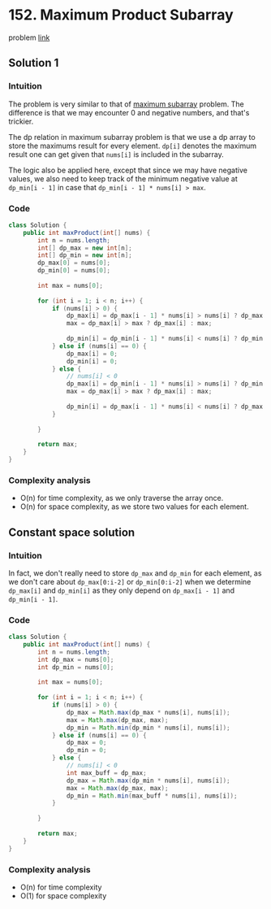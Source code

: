 # 152. Maximum Product Subarray
problem [link](https://leetcode.com/problems/maximum-product-subarray/)

## Solution 1
### Intuition
The problem is very similar to that of [maximum subarray](https://github.com/zjzijielu/leetcodePrep/blob/master/dp/53-maximum-subarray.md) problem. The difference is that we may encounter 0 and negative numbers, and that's trickier.

The dp relation in maximum subarray problem is that we use a dp array to store the maximums result for every element. `dp[i]` denotes
the maximum result one can get given that `nums[i]` is included in the subarray.

The logic also be applied here, except that since we may have negative values, we also need to keep track of the minimum negative value 
at `dp_min[i - 1]` in case that `dp_min[i - 1] * nums[i] > max`. 

### Code
```java
class Solution {
    public int maxProduct(int[] nums) {
        int n = nums.length;
        int[] dp_max = new int[n];
        int[] dp_min = new int[n];
        dp_max[0] = nums[0];
        dp_min[0] = nums[0];
        
        int max = nums[0];
        
        for (int i = 1; i < n; i++) {
            if (nums[i] > 0) {
                dp_max[i] = dp_max[i - 1] * nums[i] > nums[i] ? dp_max[i - 1] * nums[i] : nums[i];
                max = dp_max[i] > max ? dp_max[i] : max;
                
                dp_min[i] = dp_min[i - 1] * nums[i] < nums[i] ? dp_min[i - 1] * nums[i] : nums[i];
            } else if (nums[i] == 0) {
                dp_max[i] = 0;
                dp_min[i] = 0;
            } else {
                // nums[i] < 0
                dp_max[i] = dp_min[i - 1] * nums[i] > nums[i] ? dp_min[i - 1] * nums[i] : nums[i];
                max = dp_max[i] > max ? dp_max[i] : max;
                
                dp_min[i] = dp_max[i - 1] * nums[i] < nums[i] ? dp_max[i - 1] * nums[i] : nums[i];
            }
            
        }
        
        return max;
    }
}
```

### Complexity analysis
* O(n) for time complexity, as we only traverse the array once.
* O(n) for space complexity, as we store two values for each element.

## Constant space solution
### Intuition
In fact, we don't really need to store `dp_max` and `dp_min` for each element, as we don't care about `dp_max[0:i-2]` or `dp_min[0:i-2]` 
when we determine `dp_max[i]` and `dp_min[i]` as they only depend on `dp_max[i - 1]` and `dp_min[i - 1]`. 

### Code
```java
class Solution {
    public int maxProduct(int[] nums) {
        int n = nums.length;
        int dp_max = nums[0];
        int dp_min = nums[0];
        
        int max = nums[0];
        
        for (int i = 1; i < n; i++) {
            if (nums[i] > 0) {
                dp_max = Math.max(dp_max * nums[i], nums[i]);
                max = Math.max(dp_max, max);
                dp_min = Math.min(dp_min * nums[i], nums[i]);
            } else if (nums[i] == 0) {
                dp_max = 0;
                dp_min = 0;
            } else {
                // nums[i] < 0
                int max_buff = dp_max;
                dp_max = Math.max(dp_min * nums[i], nums[i]);
                max = Math.max(dp_max, max);
                dp_min = Math.min(max_buff * nums[i], nums[i]);
            }
            
        }
        
        return max;
    }
}
```
### Complexity analysis
* O(n) for time complexity
* O(1) for space complexity
